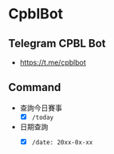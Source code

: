 # CpblBot

## Telegram CPBL Bot

* https://t.me/cpblbot

## Command

* 查詢今日賽事
    * [x] `/today`
* 日期查詢
    * [x] `/date: 20xx-0x-xx`

